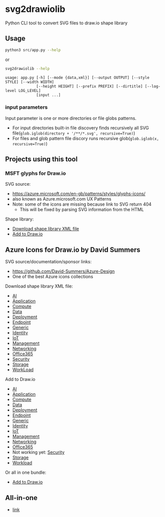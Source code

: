 # svg2drawiolib

Python CLI tool to convert SVG files to draw.io shape library

## Usage

```bash
python3 src/app.py --help
```

or

```bash
svg2drawiolib --help
```

```text
usage: app.py [-h] [--mode {data,xml}] [--output OUTPUT] [--style STYLE] [--width WIDTH]
              [--height HEIGHT] [--prefix PREFIX] [--dirtitle] [--log-level LOG_LEVEL]
              [input ...]
```

### input parameters

Input parameter is one or more directories or file globs patterns.

* For input directories built-in file discovery finds recursively all SVG file(`glob.iglob(directory + '/**/*.svg', recursive=True)`)
* For files and glob pattern file discory runs recursive glob(`glob.iglob(x, recursive=True)`)

## Projects using this tool

### MSFT glyphs for Draw.io

SVG source:

* <https://azure.microsoft.com/en-gb/patterns/styles/glyphs-icons/>
* also known as Azure.microsoft.com UX Patterns
* Note: some of the icons are missing because link to SVG return 404
  * This will be fixed by parsing SVG information from the HTML

Shape library:

* [Download shape library XML file](https://raw.githubusercontent.com/jikuja/drawio-icons-msft-sundog/master/MSFT-bluedog.xml)
* [Add to Draw.io](https://app.diagrams.net/?splash=0&clibs=Uhttps%3A%2F%2Fraw.githubusercontent.com%2Fjikuja%2Fdrawio-icons-msft-sundog%2Fmaster%2FMSFT-bluedog.xml)

## Azure Icons for Draw.io by David Summers

SVG source/documentation/sponsor links:

* <https://github.com/David-Summers/Azure-Design>
* One of the best Azure icons collections

Download shape library XML file:

* [AI](https://github.com/jikuja/drawio-icons-DS-Azure-Design/raw/master/DS-AI.xml)
* [Application](https://github.com/jikuja/drawio-icons-DS-Azure-Design/raw/master/DS-Application.xml)
* [Compute](https://github.com/jikuja/drawio-icons-DS-Azure-Design/raw/master/DS-Compute.xml)
* [Data](https://github.com/jikuja/drawio-icons-DS-Azure-Design/raw/master/DS-Data.xml)
* [Deployment](https://github.com/jikuja/drawio-icons-DS-Azure-Design/raw/master/DS-Deployment.xml)
* [Endpoint](https://github.com/jikuja/drawio-icons-DS-Azure-Design/raw/master/DS-Endpoint.xml)
* [Generic](https://github.com/jikuja/drawio-icons-DS-Azure-Design/raw/master/DS-Generic.xml)
* [Identity](https://github.com/jikuja/drawio-icons-DS-Azure-Design/raw/master/DS-Identity.xml)
* [IoT](https://github.com/jikuja/drawio-icons-DS-Azure-Design/raw/master/DS-IoT.xml)
* [Management](https://github.com/jikuja/drawio-icons-DS-Azure-Design/raw/master/DS-Management.xml)
* [Networking](https://github.com/jikuja/drawio-icons-DS-Azure-Design/raw/master/DS-Networking.xml)
* [Office365](https://github.com/jikuja/drawio-icons-DS-Azure-Design/raw/master/DS-Office365.xml)
* [Security](https://github.com/jikuja/drawio-icons-DS-Azure-Design/raw/master/DS-Security.xml)
* [Storage](https://github.com/jikuja/drawio-icons-DS-Azure-Design/raw/master/DS-Storage.xml)
* [WorkLoad](https://github.com/jikuja/drawio-icons-DS-Azure-Design/raw/master/DS-WorkLoad.xml)

Add to Draw.io

* [AI](https://app.diagrams.net/?splash=0&clibs=Uhttps%3A%2F%2Fraw.githubusercontent.com%2Fjikuja%2Fdrawio-icons-DS-Azure-Design%2Fmaster%2FDS-AI.xml)
* [Application](https://app.diagrams.net/?splash=0&clibs=Uhttps%3A%2F%2Fraw.githubusercontent.com%2Fjikuja%2Fdrawio-icons-DS-Azure-Design%2Fmaster%2FDS-Application.xml)
* [Compute](https://app.diagrams.net/?splash=0&clibs=Uhttps%3A%2F%2Fraw.githubusercontent.com%2Fjikuja%2Fdrawio-icons-DS-Azure-Design%2Fmaster%2FDS-Compute.xml)
* [Data](https://app.diagrams.net/?splash=0&clibs=Uhttps%3A%2F%2Fraw.githubusercontent.com%2Fjikuja%2Fdrawio-icons-DS-Azure-Design%2Fmaster%2FDS-Data.xml)
* [Deployment](https://app.diagrams.net/?splash=0&clibs=Uhttps%3A%2F%2Fraw.githubusercontent.com%2Fjikuja%2Fdrawio-icons-DS-Azure-Design%2Fmaster%2FDS-Deployment.xml)
* [Endpoint](https://app.diagrams.net/?splash=0&clibs=Uhttps%3A%2F%2Fraw.githubusercontent.com%2Fjikuja%2Fdrawio-icons-DS-Azure-Design%2Fmaster%2FDS-Endpoint.xml)
* [Generic](https://app.diagrams.net/?splash=0&clibs=Uhttps%3A%2F%2Fraw.githubusercontent.com%2Fjikuja%2Fdrawio-icons-DS-Azure-Design%2Fmaster%2FDS-Generic.xml)
* [Identity](https://app.diagrams.net/?splash=0&clibs=Uhttps%3A%2F%2Fraw.githubusercontent.com%2Fjikuja%2Fdrawio-icons-DS-Azure-Design%2Fmaster%2FDS-Identity.xml)
* [IoT](https://app.diagrams.net/?splash=0&clibs=Uhttps%3A%2F%2Fraw.githubusercontent.com%2Fjikuja%2Fdrawio-icons-DS-Azure-Design%2Fmaster%2FDS-IoT.xml)
* [Management](https://app.diagrams.net/?splash=0&clibs=Uhttps%3A%2F%2Fraw.githubusercontent.com%2Fjikuja%2Fdrawio-icons-DS-Azure-Design%2Fmaster%2FDS-Management.xml)
* [Networking](https://app.diagrams.net/?splash=0&clibs=Uhttps%3A%2F%2Fraw.githubusercontent.com%2Fjikuja%2Fdrawio-icons-DS-Azure-Design%2Fmaster%2FDS-Networking.xml)
* [Office365](https://app.diagrams.net/?splash=0&clibs=Uhttps%3A%2F%2Fraw.githubusercontent.com%2Fjikuja%2Fdrawio-icons-DS-Azure-Design%2Fmaster%2FDS-Office365.xml)
* Not working yet: [Security](https://app.diagrams.net/?splash=0&clibs=Uhttps%3A%2F%2Fraw.githubusercontent.com%2Fjikuja%2Fdrawio-icons-DS-Azure-Design%2Fmaster%2FDS-Security.xml)
* [Storage](https://app.diagrams.net/?splash=0&clibs=Uhttps%3A%2F%2Fraw.githubusercontent.com%2Fjikuja%2Fdrawio-icons-DS-Azure-Design%2Fmaster%2FDS-Storage.xml)
* [Workload](https://app.diagrams.net/?splash=0&clibs=Uhttps%3A%2F%2Fraw.githubusercontent.com%2Fjikuja%2Fdrawio-icons-DS-Azure-Design%2Fmaster%2FDS-Workload.xml)

Or all in one bundle:

* [Add to Draw.io](https://app.diagrams.net/?splash=0&clibs=Uhttps%3A%2F%2Fraw.githubusercontent.com%2Fjikuja%2Fdrawio-icons-DS-Azure-Design%2Fmaster%2FDS-AI.xml;Uhttps%3A%2F%2Fraw.githubusercontent.com%2Fjikuja%2Fdrawio-icons-DS-Azure-Design%2Fmaster%2FDS-Application.xml;Uhttps%3A%2F%2Fraw.githubusercontent.com%2Fjikuja%2Fdrawio-icons-DS-Azure-Design%2Fmaster%2FDS-Compute.xml;Uhttps%3A%2F%2Fraw.githubusercontent.com%2Fjikuja%2Fdrawio-icons-DS-Azure-Design%2Fmaster%2FDS-Data.xml;Uhttps%3A%2F%2Fraw.githubusercontent.com%2Fjikuja%2Fdrawio-icons-DS-Azure-Design%2Fmaster%2FDS-Deployment.xml;Uhttps%3A%2F%2Fraw.githubusercontent.com%2Fjikuja%2Fdrawio-icons-DS-Azure-Design%2Fmaster%2FDS-Endpoint.xml;Uhttps%3A%2F%2Fraw.githubusercontent.com%2Fjikuja%2Fdrawio-icons-DS-Azure-Design%2Fmaster%2FDS-Generic.xml;Uhttps%3A%2F%2Fraw.githubusercontent.com%2Fjikuja%2Fdrawio-icons-DS-Azure-Design%2Fmaster%2FDS-Identity.xml;Uhttps%3A%2F%2Fraw.githubusercontent.com%2Fjikuja%2Fdrawio-icons-DS-Azure-Design%2Fmaster%2FDS-IoT.xml;Uhttps%3A%2F%2Fraw.githubusercontent.com%2Fjikuja%2Fdrawio-icons-DS-Azure-Design%2Fmaster%2FDS-Management.xml;Uhttps%3A%2F%2Fraw.githubusercontent.com%2Fjikuja%2Fdrawio-icons-DS-Azure-Design%2Fmaster%2FDS-Networking.xml;Uhttps%3A%2F%2Fraw.githubusercontent.com%2Fjikuja%2Fdrawio-icons-DS-Azure-Design%2Fmaster%2FDS-Office.xml;Uhttps%3A%2F%2Fraw.githubusercontent.com%2Fjikuja%2Fdrawio-icons-DS-Azure-Design%2Fmaster%2FDS-Security.xml;Uhttps%3A%2F%2Fraw.githubusercontent.com%2Fjikuja%2Fdrawio-icons-DS-Azure-Design%2Fmaster%2FDS-Storage.xml;Uhttps%3A%2F%2Fraw.githubusercontent.com%2Fjikuja%2Fdrawio-icons-DS-Azure-Design%2Fmaster%2FDS-WorkLoad.xml;)

## All-in-one

* [link](https://app.diagrams.net/?splash=0&clibs=Uhttps%3A%2F%2Fraw.githubusercontent.com%2Fjikuja%2Fdrawio-icons-msft-sundog%2Fmaster%2FMSFT-bluedog.xml;Uhttps%3A%2F%2Fraw.githubusercontent.com%2Fjikuja%2Fdrawio-icons-DS-Azure-Design%2Fmaster%2FDS-AI.xml;Uhttps%3A%2F%2Fraw.githubusercontent.com%2Fjikuja%2Fdrawio-icons-DS-Azure-Design%2Fmaster%2FDS-Application.xml;Uhttps%3A%2F%2Fraw.githubusercontent.com%2Fjikuja%2Fdrawio-icons-DS-Azure-Design%2Fmaster%2FDS-Compute.xml;Uhttps%3A%2F%2Fraw.githubusercontent.com%2Fjikuja%2Fdrawio-icons-DS-Azure-Design%2Fmaster%2FDS-Data.xml;Uhttps%3A%2F%2Fraw.githubusercontent.com%2Fjikuja%2Fdrawio-icons-DS-Azure-Design%2Fmaster%2FDS-Deployment.xml;Uhttps%3A%2F%2Fraw.githubusercontent.com%2Fjikuja%2Fdrawio-icons-DS-Azure-Design%2Fmaster%2FDS-Endpoint.xml;Uhttps%3A%2F%2Fraw.githubusercontent.com%2Fjikuja%2Fdrawio-icons-DS-Azure-Design%2Fmaster%2FDS-Generic.xml;Uhttps%3A%2F%2Fraw.githubusercontent.com%2Fjikuja%2Fdrawio-icons-DS-Azure-Design%2Fmaster%2FDS-Identity.xml;Uhttps%3A%2F%2Fraw.githubusercontent.com%2Fjikuja%2Fdrawio-icons-DS-Azure-Design%2Fmaster%2FDS-IoT.xml;Uhttps%3A%2F%2Fraw.githubusercontent.com%2Fjikuja%2Fdrawio-icons-DS-Azure-Design%2Fmaster%2FDS-Management.xml;Uhttps%3A%2F%2Fraw.githubusercontent.com%2Fjikuja%2Fdrawio-icons-DS-Azure-Design%2Fmaster%2FDS-Networking.xml;Uhttps%3A%2F%2Fraw.githubusercontent.com%2Fjikuja%2Fdrawio-icons-DS-Azure-Design%2Fmaster%2FDS-Office.xml;Uhttps%3A%2F%2Fraw.githubusercontent.com%2Fjikuja%2Fdrawio-icons-DS-Azure-Design%2Fmaster%2FDS-Security.xml;Uhttps%3A%2F%2Fraw.githubusercontent.com%2Fjikuja%2Fdrawio-icons-DS-Azure-Design%2Fmaster%2FDS-Storage.xml;Uhttps%3A%2F%2Fraw.githubusercontent.com%2Fjikuja%2Fdrawio-icons-DS-Azure-Design%2Fmaster%2FDS-WorkLoad.xml;)